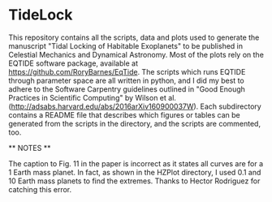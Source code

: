 # TideLock
This repository contains all the scripts, data and plots used to generate the manuscript "Tidal Locking of Habitable Exoplanets" to be published in Celestial Mechanics and Dynamical Astronomy. Most of the plots rely on the EQTIDE software package, available at https://github.com/RoryBarnes/EqTide. The scripts which runs EQTIDE through parameter space are all written in python, and I did my best to adhere to the Software Carpentry guidelines outlined in "Good Enough Practices in Scientific Computing" by Wilson et al. (http://adsabs.harvard.edu/abs/2016arXiv160900037W). Each subdirectory contains a README file that describes which figures or tables can be generated from the scripts in the directory, and the scripts are commented, too.

** NOTES **

The caption to Fig. 11 in the paper is incorrect as it states all curves are for a
1 Earth mass planet. In fact, as shown in the HZPlot directory, I used 0.1 and
10 Earth mass planets to find the extremes. Thanks to Hector Rodriguez for catching
this error. 
